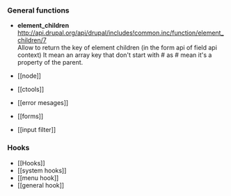 ### General functions 

* **element_children**   
http://api.drupal.org/api/drupal/includes!common.inc/function/element_children/7   
Allow to return the key of element children (in the form api of field api context) It mean an array key that don't start with # as # mean it's a property of the parent. 



* [[node]]
* [[ctools]]
* [[error mesages]]
* [[forms]]
* [[input filter]]

### Hooks
* [[Hooks]]
* [[system hooks]]
* [[menu hook]]
* [[general hook]]